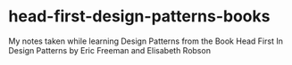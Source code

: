 # head-first-design-patterns-books
My notes taken while learning Design Patterns from the Book Head First In Design Patterns by Eric Freeman and Elisabeth Robson
